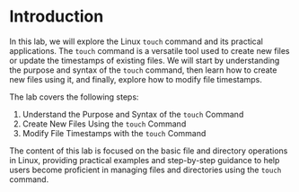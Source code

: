 # Introduction

In this lab, we will explore the Linux `touch` command and its practical applications. The `touch` command is a versatile tool used to create new files or update the timestamps of existing files. We will start by understanding the purpose and syntax of the `touch` command, then learn how to create new files using it, and finally, explore how to modify file timestamps.

The lab covers the following steps:

1. Understand the Purpose and Syntax of the `touch` Command
2. Create New Files Using the `touch` Command
3. Modify File Timestamps with the `touch` Command

The content of this lab is focused on the basic file and directory operations in Linux, providing practical examples and step-by-step guidance to help users become proficient in managing files and directories using the `touch` command.
